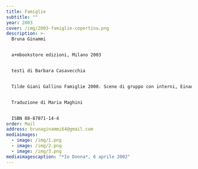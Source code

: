```yaml
---
title: Famiglie
subtitle: ""
year: 2003
cover: /img/2003-famiglie-copertina.png
description: >-
  Bruna Ginammi


  a+mbookstore edizioni, Milano 2003


  testi di Barbara Casavecchia


  Tilde Giani Gallino Famiglie 2000. Scene di gruppo con interni, Einaudi, Torino 2000


  Traduzione di Maria Maghini


  ISBN 88-87071-14-4
order: Mail
address: brunaginammi64@gmail.com
mediaimages:
  - image: /img/1.png
  - image: /img/2.png
  - image: /img/3.png
mediaimagescaption: "*Io Donna*, 6 aprile 2002"
---
```

